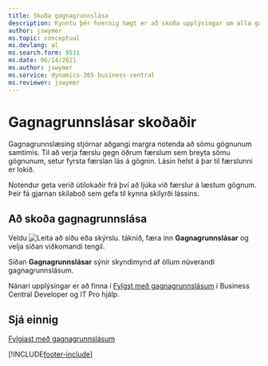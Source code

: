 ```yaml
---
title: Skoða gagnagrunnslása
description: Kynntu þér hvernig hægt er að skoða upplýsingar um alla gagnagrunnslása viðskiptavinar beint úr viðmóti biðlara í Business Central.
author: jswymer
ms.topic: conceptual
ms.devlang: al
ms.search.form: 9511
ms.date: 06/14/2021
ms.author: jswymer
ms.service: dynamics-365-business-central
ms.reviewer: jswymer
---
```

# <a name="viewing-database-locks"></a>Gagnagrunnslásar skoðaðir

Gagnagrunnslæsing stjórnar aðgangi margra notenda að sömu gögnunum samtímis. Til að verja færslu gegn öðrum færslum sem breyta sömu gögnunum, setur fyrsta færslan lás á gögnin. Lásin helst á þar til færslunni er lokið.

Notendur geta verið útilokaðir frá því að ljúka við færslur á læstum gögnum. Þeir fá gjarnan skilaboð sem gefa til kynna skilyrði lássins.

## <a name="to-view-database-locks"></a>Að skoða gagnagrunnslása

Veldu ![Leita að síðu eða skýrslu.](media/ui-search/search_small.png "Leit að síðu eða skýrslu tákn") táknið, færa inn **Gagnagrunnslásar** og velja síðan viðkomandi tengil.

Síðan **Gagnagrunnslásar** sýnir skyndimynd af öllum núverandi gagnagrunnslásum.

Nánari upplýsingar er að finna í [Fylgst með gagnagrunnslásum](/dynamics365/business-central/dev-itpro/administration/monitor-database-locks) í Business Central Developer og IT Pro hjálp.

## <a name="see-also"></a>Sjá einnig

[Fylgjast með gagnagrunnslásum](/dynamics365/business-central/dev-itpro/administration/monitor-database-locks) 


[!INCLUDE[footer-include](includes/footer-banner.md)]
